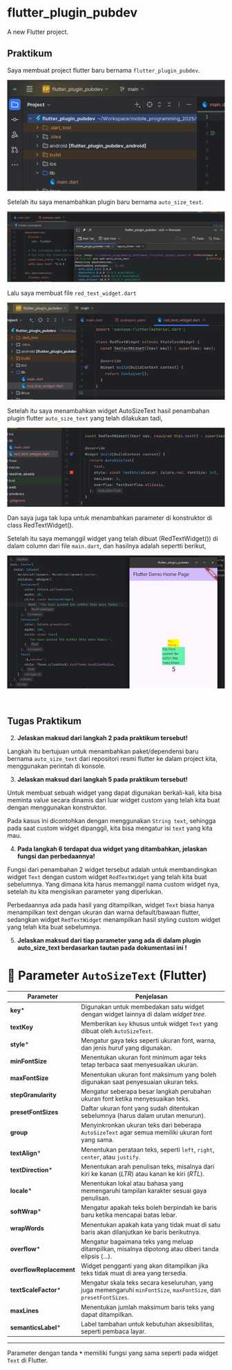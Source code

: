 # flutter_plugin_pubdev

A new Flutter project.

## Praktikum

Saya membuat project flutter baru bernama `flutter_plugin_pubdev`. 

[![create_new_project](readme_assets/create_new_proj.png)]()

Setelah itu saya menambahkan plugin baru bernama `auto_size_text`.  

[![pub_add](readme_assets/pub_add.png)]()

Lalu saya membuat file `red_text_widget.dart`

[![red_text_widget_file](readme_assets/red_text_widget_file.png)]()

Setelah itu saya menambahkan widget AutoSizeText hasil penambahan plugin flutter `auto_size_text` yang telah dilakukan tadi,

[![red_text_widget_implement](readme_assets/red_text_widget_implement.png)]()

Dan saya juga tak lupa untuk menambahkan parameter di konstruktor di class RedTextWidget().


Setelah itu saya memanggil widget yang telah dibuat (RedTextWidget()) di dalam column dari file `main.dart`, dan hasilnya adalah sepertti berikut,

[![red_text_widget_call](readme_assets/red_text_widget_call.png)]()

<br>

## Tugas Praktikum
2. **Jelaskan maksud dari langkah 2 pada praktikum tersebut!**

Langkah itu bertujuan untuk menambahkan paket/dependensi baru bernama `auto_size_text` dari repositori resmi flutter ke dalam project kita, menggunakan perintah di konsole.

3. **Jelaskan maksud dari langkah 5 pada praktikum tersebut!**

Untuk membuat sebuah widget yang dapat digunakan berkali-kali, kita bisa meminta value secara dinamis dari luar widget custom yang telah kita buat dengan menggunakan konstruktor. 

Pada kasus ini dicontohkan dengan menggunakan `String text`, sehingga pada saat custom widget dipanggil, kita bisa mengatur isi `text` yang kita mau.

4. **Pada langkah 6 terdapat dua widget yang ditambahkan, jelaskan fungsi  dan perbedaannya!**

Fungsi dari penambahan 2 widget tersebut adalah untuk membandingkan widget `Text` dengan custom widget `RedTextWidget` yang telah kita buat sebelumnya. Yang dimana kita harus memanggil nama custom widget  nya, setelah itu kita mengisikan parameter yang diperlukan.

Perbedaannya ada pada hasil yang ditampilkan, widget `Text` biasa hanya menampilkan text dengan ukuran dan warna default/bawaan flutter, sedangkan widget `RedTextWidget` menampilkan hasil styling custom widget yang telah kita buat sebelumnya. 

5. **Jelaskan maksud dari tiap parameter yang ada di dalam plugin auto_size_text berdasarkan tautan pada dokumentasi ini !**

# 📘 Parameter `AutoSizeText` (Flutter)

| **Parameter** | **Penjelasan** |
|----------------|----------------|
| **key*** | Digunakan untuk membedakan satu widget dengan widget lainnya di dalam *widget tree*. |
| **textKey** | Memberikan `key` khusus untuk widget `Text` yang dibuat oleh `AutoSizeText`. |
| **style*** | Mengatur gaya teks seperti ukuran font, warna, dan jenis huruf yang digunakan. |
| **minFontSize** | Menentukan ukuran font minimum agar teks tetap terbaca saat menyesuaikan ukuran. |
| **maxFontSize** | Menentukan ukuran font maksimum yang boleh digunakan saat penyesuaian ukuran teks. |
| **stepGranularity** | Mengatur seberapa besar langkah perubahan ukuran font ketika menyesuaikan teks. |
| **presetFontSizes** | Daftar ukuran font yang sudah ditentukan sebelumnya (harus dalam urutan menurun). |
| **group** | Menyinkronkan ukuran teks dari beberapa `AutoSizeText` agar semua memiliki ukuran font yang sama. |
| **textAlign*** | Menentukan perataan teks, seperti `left`, `right`, `center`, atau `justify`. |
| **textDirection*** | Menentukan arah penulisan teks, misalnya dari kiri ke kanan (*LTR*) atau kanan ke kiri (*RTL*). |
| **locale*** | Menentukan lokal atau bahasa yang memengaruhi tampilan karakter sesuai gaya penulisan. |
| **softWrap*** | Mengatur apakah teks boleh berpindah ke baris baru ketika mencapai batas lebar. |
| **wrapWords** | Menentukan apakah kata yang tidak muat di satu baris akan dilanjutkan ke baris berikutnya. |
| **overflow*** | Mengatur bagaimana teks yang meluap ditampilkan, misalnya dipotong atau diberi tanda elipsis (...). |
| **overflowReplacement** | Widget pengganti yang akan ditampilkan jika teks tidak muat di area yang tersedia. |
| **textScaleFactor*** | Mengatur skala teks secara keseluruhan, yang juga memengaruhi `minFontSize`, `maxFontSize`, dan `presetFontSizes`. |
| **maxLines** | Menentukan jumlah maksimum baris teks yang dapat ditampilkan. |
| **semanticsLabel*** | Label tambahan untuk kebutuhan aksesibilitas, seperti pembaca layar. |

---


Parameter dengan tanda **`*`** memiliki fungsi yang sama seperti pada widget `Text` di Flutter.
